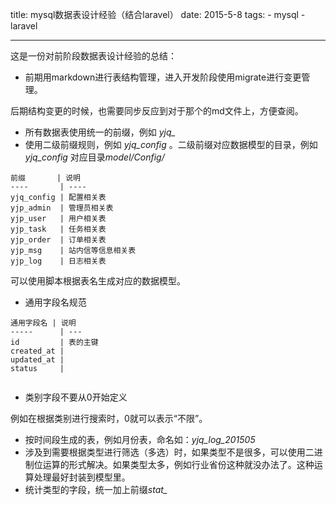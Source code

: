 title: mysql数据表设计经验（结合laravel）
date: 2015-5-8
tags:
    - mysql 
    - laravel 

--- 

这是一份对前阶段数据表设计经验的总结：

<!-- more --> 

- 前期用markdown进行表结构管理，进入开发阶段使用migrate进行变更管理。

后期结构变更的时候，也需要同步反应到对于那个的md文件上，方便查阅。

- 所有数据表使用统一的前缀，例如 *yjq_* 
- 使用二级前缀规则，例如 *yjq_config* 。二级前缀对应数据模型的目录，例如 *yjq_config* 对应目录*model/Config/* 

``` 
前缀       | 说明
----       | ----
yjq_config | 配置相关表
yjp_admin  | 管理员相关表
yjp_user   | 用户相关表
yjp_task   | 任务相关表
yjp_order  | 订单相关表
yjp_msg    | 站内信等信息相关表
yjp_log    | 日志相关表

```

可以使用脚本根据表名生成对应的数据模型。

- 通用字段名规范 

```
通用字段名 | 说明
-----      | ---
id         | 表的主键
created_at |
updated_at |
status     |
 
```

- 类别字段不要从0开始定义

例如在根据类别进行搜索时，0就可以表示“不限”。

- 按时间段生成的表，例如月份表，命名如：*yjq_log_201505* 
- 涉及到需要根据类型进行筛选（多选）时，如果类型不是很多，可以使用二进制位运算的形式解决。如果类型太多，例如行业省份这种就没办法了。这种运算处理最好封装到模型里。
- 统计类型的字段，统一加上前缀*stat_*


